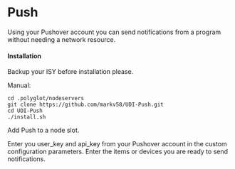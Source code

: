 # Push

Using your Pushover account you can send notifications from a program without needing a network resource.

#### Installation

Backup your ISY before installation please.

Manual:

    cd .polyglot/nodeservers
    git clone https://github.com/markv58/UDI-Push.git
    cd UDI-Push
    ./install.sh

Add Push to a node slot.

Enter you user_key and api_key from your Pushover account in the custom configuration parameters. Enter the items or devices
you are ready to send notifications.

